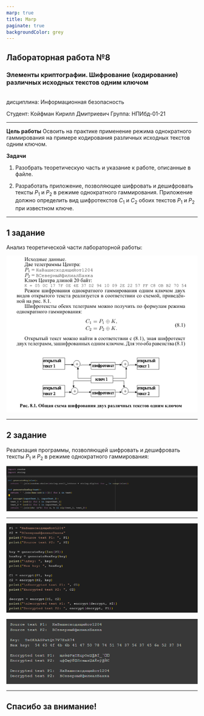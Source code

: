 ```yaml
---
marp: true
title: Marp
paginate: true
backgroundColor: grey
---
```


## Лабораторная работа №8
### Элементы криптографии. Шифрование (кодирование) различных исходных текстов одним ключом
<br/>
дисциплина:  Информационная безопасность

Студент: Койфман Кирилл Дмитриевич
Группа: НПИбд-01-21

---

__Цель работы__
Освоить на практике применение режима однократного гаммирования на примере кодирования 
различных исходных текстов одним ключом.

__Задачи__
1. Разобрать теоретическую часть и указание к работе, описанные в файле.

2. Разработать приложение, позволяющее шифровать и дешифровать тексты $P_1$ и $P_2$ в режиме однократного гаммирования. Приложение должно определить вид шифротекстов $C_1$ и $C_2$ обоих текстов $P_1$ и $P_2$ при известном ключе.

---
## 1 задание
Анализ теоретической части лабораторной работы:

![pic](https://raw.githubusercontent.com/KirillKoifman/study_2024-2025_infosec/master/labs/lab8/Screenshots/Screenshot_5.png)

---
## 2 задание
Реализация программы, позволяющей шифровать и дешифровать тексты $P_1$ и $P_2$ в режиме однократного гаммирования:

![pic](https://raw.githubusercontent.com/KirillKoifman/study_2024-2025_infosec/master/labs/lab8/Screenshots/Screenshot_1.png)

---
![pic](https://raw.githubusercontent.com/KirillKoifman/study_2024-2025_infosec/master/labs/lab8/Screenshots/Screenshot_2.png)

![pic](https://raw.githubusercontent.com/KirillKoifman/study_2024-2025_infosec/master/labs/lab8/Screenshots/Screenshot_3.png)

---
## Спасибо за внимание!